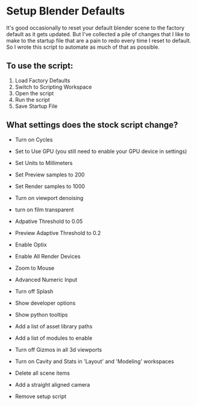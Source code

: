 # Setup Blender Defaults

It's good occasionally to reset your default blender scene to the factory default as it gets updated. But I've collected a pile of changes that I like to make to the startup file that are a pain to redo every time I reset to default. So I wrote this script to automate as much of that as possible.

  ## To use the script:

  1. Load Factory Defaults
  2. Switch to Scripting Workspace
  3. Open the script
  4. Run the script
  5. Save Startup File
  
  ## What settings does the stock script change?
  
  - Turn on Cycles
  - Set to Use GPU (you still need to enable your GPU device in settings)
  - Set Units to Millimeters
  - Set Preview samples to 200
  - Set Render samples to 1000
  - Turn on viewport denoising
  - turn on film transparent
  - Adpative Threshold to 0.05
  - Preview Adaptive Threshold to 0.2
  - Enable Optix
  - Enable All Render Devices
   
  - Zoom to Mouse
  - Advanced Numeric Input
  - Turn off Splash
  - Show developer options
  - Show python tooltips
  
  - Add a list of asset library paths
  - Add a list of modules to enable
  
  - Turn off Gizmos in all 3d viewports
  - Turn on Cavity and Stats in 'Layout' and 'Modeling' workspaces

  - Delete all scene items
  - Add a straight aligned camera
  - Remove setup script
